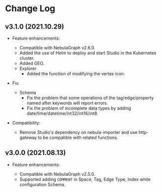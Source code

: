 # Change Log

## v3.1.0 (2021.10.29)

- Feature enhancements:
  - Compatible with NebulaGraph v2.6.0.
  - Added the use of Helm to deploy and start Studio in the Kubernetes cluster.
  - Added GEO.
  - Explorer
    - Added the function of modifying the vertex icon.

- Fix:
  - Schema
    - Fix the problem that some operations of the tag/edge/property named after keywords will report errors.
    - Fix the problem of incomplete data types by adding date/time/datetime/int32/int16/int8.

- Compatibility:
  - Remove Studio's dependency on nebula-importer and use http-gateway to be compatible with related functions.

## v3.0.0 (2021.08.13)

- Feature enhancements:

  - Compatible with NebulaGraph v2.5.0.
  - Supported adding `COMMENT` in Space, Tag, Edge Type, Index while configuration Schema.
